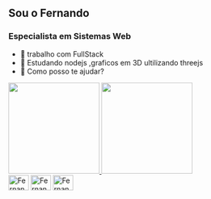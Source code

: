 ## Sou o Fernando
### Especialista em Sistemas Web
* 🔭 trabalho com FullStack
* 🌱 Estudando nodejs ,graficos em 3D ultilizando threejs
* 💬 Como posso te ajudar?

<div>
  <a href="https://github.com/fernandoRodrigues29">
    <img height="180em" src="https://github-readme-stats.vercel.app/api?username=fernandoRodrigues29&show_icons=true&theme=radical" >
	<img height="180em" src="https://github-readme-stats.vercel.app/api/top-langs/?username=fernandoRodrigues29&layout=compact&theme=radical" >
</div>
	
<div style="display: inline-block;">
 <img align="center" src="" alt="Fernando-html" height="30" width="40" src="https://cdn.jsdelivr.net/gh/devicons/devicon/icons/html5/html5-original.svg">
 <img align="center" src="" alt="Fernando-css" height="30" width="40" src="https://cdn.jsdelivr.net/gh/devicons/devicon/icons/css3/css3-original.svg">
 <img align="center" src="" alt="Fernando-js" height="30" width="40" src="https://cdn.jsdelivr.net/gh/devicons/devicon/icons/javascript/javascript-original.svg">
</div>

